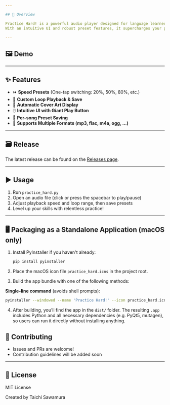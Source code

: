 ```yaml
---

## 🚀 Overview

Practice Hard! is a powerful audio player designed for language learners, musicians, and anyone who wants to master listening skills through repetition.
With an intuitive UI and robust preset features, it supercharges your practice sessions.

---
```


## 🖼️ Demo

---

## ✨ Features

* ⏩ **Speed Presets** (One-tap switching: 20%, 50%, 80%, etc.)
* 🔁 **Custom Loop Playback & Save**
* 🎨 **Automatic Cover Art Display**
* 🖱️ **Intuitive UI with Giant Play Button**
* 💾 **Per-song Preset Saving**
* 🎵 **Supports Multiple Formats (mp3, flac, m4a, ogg, ...)**

---

## 🗃️ Release

The latest release can be found on the [Releases page](https://github.com/IKIGAMI-GAME/PracticeHard/releases).

---

## ▶️ Usage

1. Run `practice_hard.py`
2. Open an audio file (click or press the spacebar to play/pause)
3. Adjust playback speed and loop range, then save presets
4. Level up your skills with relentless practice!

---

## 🖥️ Packaging as a Standalone Application (macOS only)

1. Install PyInstaller if you haven't already:

   ```bash
   pip install pyinstaller
   ```
2. Place the macOS icon file `practice_hard.icns` in the project root.
3. Build the app bundle with one of the following methods:

**Single-line command** (avoids shell prompts):

```bash
pyinstaller --windowed --name 'Practice Hard!' --icon practice_hard.icns practice_hard.py
```

4. After building, you’ll find the app in the `dist/` folder. The resulting `.app` includes Python and all necessary dependencies (e.g. PyQt5, mutagen), so users can run it directly without installing anything.

## 🤝 Contributing

* Issues and PRs are welcome!
* Contribution guidelines will be added soon

---

## 📄 License

MIT License

Created by Taichi Sawamura